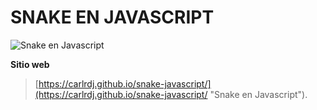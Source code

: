 # SNAKE EN JAVASCRIPT

![Snake en Javascript](https://carlrdj.github.io/snake-javascript/snake.png "Snake en Javascript")

**Sitio web**

> [https://carlrdj.github.io/snake-javascript/](https://carlrdj.github.io/snake-javascript/ "Snake en Javascript").
